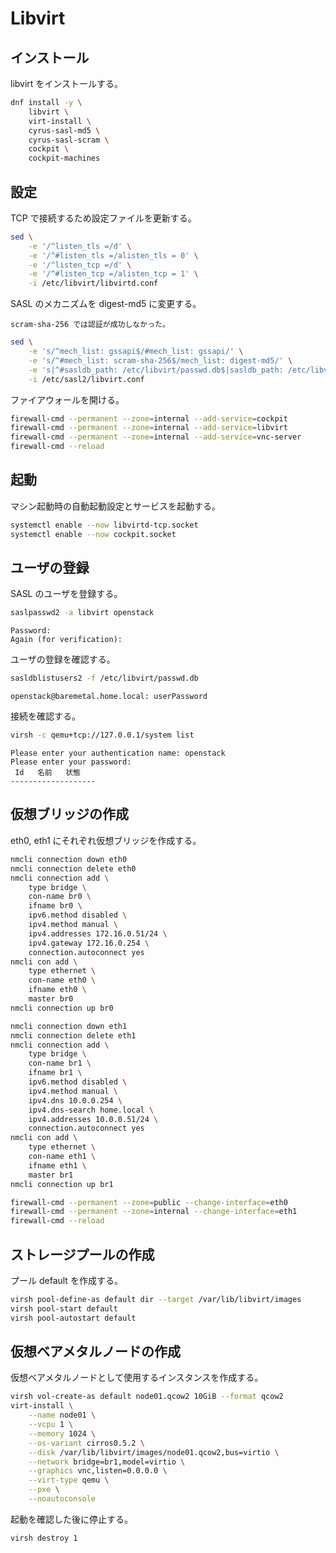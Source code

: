 # Libvirt

## インストール

libvirt をインストールする。

```sh
dnf install -y \
    libvirt \
    virt-install \
    cyrus-sasl-md5 \
    cyrus-sasl-scram \
    cockpit \
    cockpit-machines
```

## 設定

TCP で接続するため設定ファイルを更新する。

```sh
sed \
    -e '/^listen_tls =/d' \
    -e '/^#listen_tls =/alisten_tls = 0' \
    -e '/^listen_tcp =/d' \
    -e '/^#listen_tcp =/alisten_tcp = 1' \
    -i /etc/libvirt/libvirtd.conf
```

SASL のメカニズムを digest-md5 に変更する。

```{note}
scram-sha-256 では認証が成功しなかった。
```

```sh
sed \
    -e 's/^mech_list: gssapi$/#mech_list: gssapi/' \
    -e 's/^#mech_list: scram-sha-256$/mech_list: digest-md5/' \
    -e 's|^#sasldb_path: /etc/libvirt/passwd.db$|sasldb_path: /etc/libvirt/passwd.db|' \
    -i /etc/sasl2/libvirt.conf
```

ファイアウォールを開ける。

```sh
firewall-cmd --permanent --zone=internal --add-service=cockpit
firewall-cmd --permanent --zone=internal --add-service=libvirt
firewall-cmd --permanent --zone=internal --add-service=vnc-server
firewall-cmd --reload
```

## 起動

マシン起動時の自動起動設定とサービスを起動する。

```sh
systemctl enable --now libvirtd-tcp.socket
systemctl enable --now cockpit.socket
```

## ユーザの登録

SASL のユーザを登録する。

```sh
saslpasswd2 -a libvirt openstack
```

```
Password:
Again (for verification):
```

ユーザの登録を確認する。

```sh
sasldblistusers2 -f /etc/libvirt/passwd.db
```

```
openstack@baremetal.home.local: userPassword
```

接続を確認する。

```sh
virsh -c qemu+tcp://127.0.0.1/system list
```

```
Please enter your authentication name: openstack
Please enter your password:
 Id   名前   状態
-------------------
```

## 仮想ブリッジの作成

eth0, eth1 にそれぞれ仮想ブリッジを作成する。

```sh
nmcli connection down eth0
nmcli connection delete eth0
nmcli connection add \
    type bridge \
    con-name br0 \
    ifname br0 \
    ipv6.method disabled \
    ipv4.method manual \
    ipv4.addresses 172.16.0.51/24 \
    ipv4.gateway 172.16.0.254 \
    connection.autoconnect yes
nmcli con add \
    type ethernet \
    con-name eth0 \
    ifname eth0 \
    master br0
nmcli connection up br0

nmcli connection down eth1
nmcli connection delete eth1
nmcli connection add \
    type bridge \
    con-name br1 \
    ifname br1 \
    ipv6.method disabled \
    ipv4.method manual \
    ipv4.dns 10.0.0.254 \
    ipv4.dns-search home.local \
    ipv4.addresses 10.0.0.51/24 \
    connection.autoconnect yes
nmcli con add \
    type ethernet \
    con-name eth1 \
    ifname eth1 \
    master br1
nmcli connection up br1

firewall-cmd --permanent --zone=public --change-interface=eth0
firewall-cmd --permanent --zone=internal --change-interface=eth1
firewall-cmd --reload
```

## ストレージプールの作成

プール default を作成する。

```sh
virsh pool-define-as default dir --target /var/lib/libvirt/images
virsh pool-start default
virsh pool-autostart default
```

## 仮想ベアメタルノードの作成

仮想ベアメタルノードとして使用するインスタンスを作成する。

```sh
virsh vol-create-as default node01.qcow2 10GiB --format qcow2
virt-install \
    --name node01 \
    --vcpu 1 \
    --memory 1024 \
    --os-variant cirros0.5.2 \
    --disk /var/lib/libvirt/images/node01.qcow2,bus=virtio \
    --network bridge=br1,model=virtio \
    --graphics vnc,listen=0.0.0.0 \
    --virt-type qemu \
    --pxe \
    --noautoconsole
```

起動を確認した後に停止する。

```sh
virsh destroy 1
```
